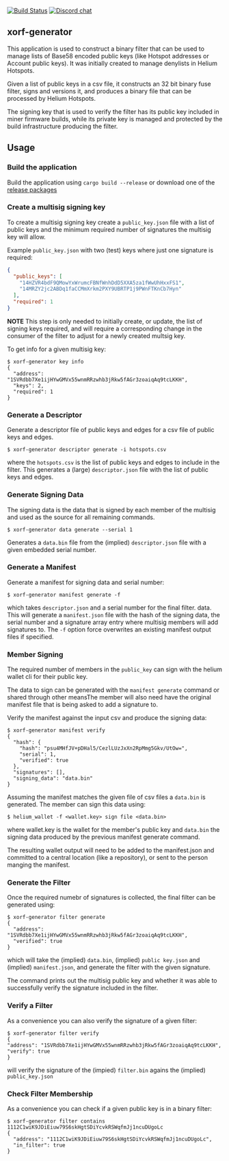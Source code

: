 [![Build Status][actions-badge]][actions-url]
[![Discord chat][discord-badge]][discord-url]

[actions-badge]: https://github.com/helium/xorf-generator/actions/workflows/rust.yml/badge.svg?branch=main
[actions-url]: https://github.com/helium/xorf-generator/actions/workflows/rust.yml
[discord-badge]: https://img.shields.io/discord/500028886025895936.svg?logo=discord&style=flat-square
[discord-url]: https://discord.gg/helium

## xorf-generator

This application is used to construct a binary filter that can be used to manage
lists of Base58 encoded public keys (like Hotspot addresses or Account public
keys). It was initially created to manage denylists in Helium Hotspots.

Given a list of public keys in a csv file, it constructs an 32 bit binary fuse
filter, signs and versions it, and produces a binary file that can be processed
by Helium Hotspots.

The signing key that is used to verify the filter has its public key included in
miner firmware builds, while its private key is managed and protected by the
build infrastructure producing the filter.

## Usage

### Build the application

Build the application using `cargo build --release` or download one of the
[release packages](https://github.com/helium/xorf-generator/releases)

### Create a multisig signing key

To create a multisig signing key create a `public_key.json` file with a list
of public keys and the minimum required number of signatures the multisig key
will allow.

Example `public_key.json` with two (test) keys where just one signature is
required:

```json
{
  "public_keys": [
    "14HZVR4bdF9QMowYxWrumcFBNfWnhDdD5XXA5za1fWwUhHxxFS1",
    "14MRZY2jc2ABDq1faCCMmXrkm2PXY9UBRTP1j9PWnFTKnCb7Hyn"
  ],
  "required": 1
}
```

**NOTE** This step is only needed to initially create, or update, the list of signing keys required, and will require a corresponding change in the consumer of the filter to adjust for a newly created multsig key.

To get info for a given multisig key:

```shell
$ xorf-generator key info
{
  "address": "1SVRdbb7Xe1ijHYwGMVx55wnmRRzwhb3jRkw5fAGr3zoaiqAq9tcLKKH",
  "keys": 2,
  "required": 1
}
```

### Generate a Descriptor

Generate a descriptor file of public keys and edges for a csv file of public
keys and edges.

```shell
$ xorf-generator descriptor generate -i hotspots.csv
```

where the `hotspots.csv` is the list of public keys and edges to include in the
filter. This generates a (large) `descriptor.json` file with the list of public
keys and edges.

### Generate Signing Data

The signing data is the data that is signed by each member of the multisig and used as the source for all remaining commands.

```shell
$ xorf-generator data generate --serial 1
```

Generates a `data.bin` file from the (implied) `descriptor.json` file with a given embedded serial number.

### Generate a Manifest

Generate a manifest for signing data and serial number:

```shell
$ xorf-generator manifest generate -f
```

which takes `descriptor.json` and a serial number for the final filter. data.
This will generate a `manifest.json` file with the hash of the signing data, the
serial number and a signature array entry where multisig members will add
signatures to. The `-f` option force overwrites an existing manifest output
files if specified.

### Member Signing

The required number of members in the `public_key` can sign with the helium
wallet cli for their public key.

The data to sign can be generated with the `manifest generate` command or shared
through other meansThe member will also need have the original manifest file
that is being asked to add a signature to.

Verify the manifest against the input csv and produce the signing data:

```shell
$ xorf-generator manifest verify
{
  "hash": {
    "hash": "psu4MHfJV+pDHal5/CezlLUzJxXn2RpMmg5Gkv/UtOw=",
    "serial": 1,
    "verified": true
  },
  "signatures": [],
  "signing_data": "data.bin"
}
```

Assuming the manifest matches the given file of csv files a `data.bin` is
generated. The member can sign this data using:

```shell
$ helium_wallet -f <wallet.key> sign file <data.bin>
```

where wallet.key is the wallet for the member's public key and `data.bin` the signing data produced by the previous manifest generate command.

The resulting wallet output will need to be added to the manifest.json and
committed to a central location (like a repository), or sent to the person
manging the manifest.

### Generate the Filter

Once the required numebr of signatures is collected, the final filter can be generated using:

```shell
$ xorf-generator filter generate
{
  "address": "1SVRdbb7Xe1ijHYwGMVx55wnmRRzwhb3jRkw5fAGr3zoaiqAq9tcLKKH",
  "verified": true
}
```

which will take the (implied) `data.bin`, (implied) `public key.json` and (implied) `manifest.json`, and generate the filter with the given signature.

The command prints out the multisig public key and whether it was able to successfully verify the signature included in the filter.

### Verify a Filter

As a convenience you can also verify the signature of a given filter:

```shell
$ xorf-generator filter verify
{
"address": "1SVRdbb7Xe1ijHYwGMVx55wnmRRzwhb3jRkw5fAGr3zoaiqAq9tcLKKH",
"verify": true
}
```

will verify the signature of the (impied) `filter.bin` agains the (implied)
`public_key.json`

### Check Filter Membership

As a convenience you can check if a given public key is in a binary filter:

```shell
$ xorf-generator filter contains 1112C1wiK9JDiEiuw79S6skHgtSDiYcvkRSWqfmJj1ncuDUgoLc
{
  "address": "1112C1wiK9JDiEiuw79S6skHgtSDiYcvkRSWqfmJj1ncuDUgoLc",
  "in_filter": true
}
```
